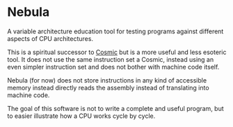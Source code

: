 # Nebula
A variable architecture education tool for testing programs against different aspects of CPU architectures. 

This is a spiritual successor to [Cosmic](https://github.com/clbx/Cosmic) but is a more useful and less esoteric tool. It does not use the same instruction set a Cosmic, instead using an even simpler instruction set and does not bother with machine code itself.

Nebula (for now) does not store instructions in any kind of accessible memory instead directly reads the assembly instead of translating into machine code. 

The goal of this software is not to write a complete and useful program, but to easier illustrate how a CPU works cycle by cycle.
